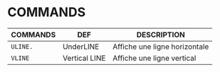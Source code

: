 # **COMMANDS**

| **COMMANDS** | **DEF**       | **DESCRIPTION**               |
| ------------ | ------------- | ----------------------------- |
| `ULINE.`     | UnderLINE     | Affiche une ligne horizontale |
| `VLINE`      | Vertical LINE | Affiche une ligne vertical    |
